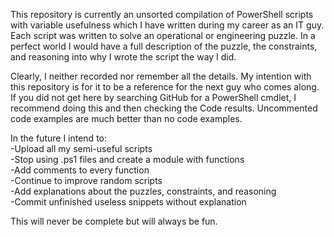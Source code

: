 This repository is currently an unsorted compilation of PowerShell scripts with variable usefulness which I have written during my career as an IT guy. Each script was written to solve an operational or engineering puzzle. In a perfect world I would have a full description of the puzzle, the constraints, and reasoning into why I wrote the script the way I did.

Clearly, I neither recorded nor remember all the details. My intention with this repository is for it to be a reference for the next guy who comes along. If you did not get here by searching GitHub for a PowerShell cmdlet, I recommend doing this and then checking the Code results. Uncommented code examples are much better than no code examples.

In the future I intend to:  
-Upload all my semi-useful scripts  
-Stop using .ps1 files and create a module with functions  
-Add comments to every function  
-Continue to improve random scripts  
-Add explanations about the puzzles, constraints, and reasoning  
-Commit unfinished useless snippets without explanation  

This will never be complete but will always be fun.
